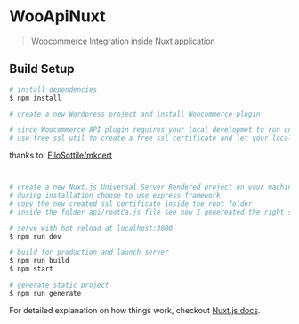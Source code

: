 # WooApiNuxt

> Woocommerce Integration inside Nuxt application

## Build Setup

``` bash
# install dependencies
$ npm install

# create a new Wordpress project and install Woocommerce plugin

# since Woocommerce API plugin requires your local developmet to run under https
# use free ssl util to create a free ssl certificate and let your localhost run under https: 
```
thanks to: [FiloSottile/mkcert](https://github.com/FiloSottile/mkcert)
```bash


# create a new Nuxt.js Universal Server Rendered project on your machine
# during installation choose to use express framework
# copy the new created ssl certificate inside the root folder
# inside the folder api/rootCa.js file see how I genereated the right self signed certificate 

# serve with hot reload at localhost:3000
$ npm run dev

# build for production and launch server
$ npm run build
$ npm start

# generate static project
$ npm run generate
```

For detailed explanation on how things work, checkout [Nuxt.js docs](https://nuxtjs.org).
